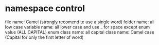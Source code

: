 

# namespace control 

file name: Camel (strongly recomend to use a single word) 
folder name: all low case 
variable name:   all lower case and use _ for space except enum value (ALL CAPITAL)
enum class name: all capital 
class name: Camel case (Capital for only the first letter of word) 


